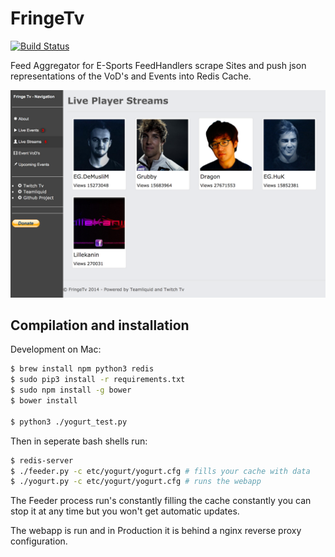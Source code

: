 # FringeTv

[![Build Status](https://travis-ci.org/redbrain/yogurt.svg?branch=master)](https://travis-ci.org/redbrain/yogurt)

Feed Aggregator for E-Sports FeedHandlers scrape Sites and push json representations of the VoD's and Events into
Redis Cache.

![FringeTV](/Yogurt/www/img/screenshot.png?raw=true "FringeTV")

## Compilation and installation

Development on Mac:

```bash
$ brew install npm python3 redis
$ sudo pip3 install -r requirements.txt
$ sudo npm install -g bower
$ bower install

$ python3 ./yogurt_test.py
```

Then in seperate bash shells run:

```bash
$ redis-server
$ ./feeder.py -c etc/yogurt/yogurt.cfg # fills your cache with data
$ ./yogurt.py -c etc/yogurt/yogurt.cfg # runs the webapp
```

The Feeder process run's constantly filling the cache constantly you can stop it at any time but you won't get
automatic updates.

The webapp is run and in Production it is behind a nginx reverse proxy configuration.

